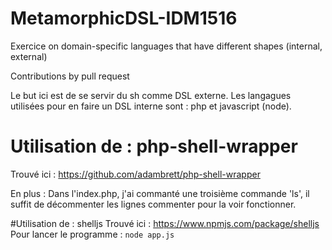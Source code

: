 # MetamorphicDSL-IDM1516

Exercice on domain-specific languages that have different shapes (internal, external) 

Contributions by pull request 



Le but ici est de se servir du sh comme DSL externe.
Les langagues utilisées pour en faire un DSL interne sont : php et javascript (node).

# Utilisation de : php-shell-wrapper
Trouvé ici : 
https://github.com/adambrett/php-shell-wrapper

En plus : Dans l'index.php, j'ai commanté une troisième commande 'ls', il suffit de décommenter les lignes commenter pour la voir fonctionner.


#Utilisation de : shelljs
Trouvé ici :
https://www.npmjs.com/package/shelljs
Pour lancer le programme : `node app.js`